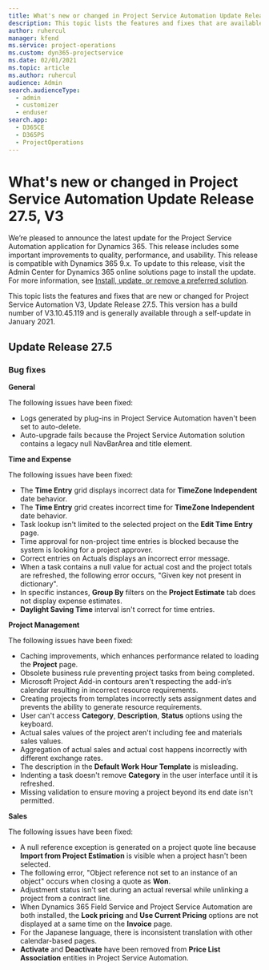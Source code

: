```yaml
---
title: What's new or changed in Project Service Automation Update Release 27.5 Hotfix, V3
description: This topic lists the features and fixes that are available in Project Service Automation Update Release 27.5 Hotfix, V3.
author: ruhercul
manager: kfend
ms.service: project-operations
ms.custom: dyn365-projectservice
ms.date: 02/01/2021
ms.topic: article
ms.author: ruhercul
audience: Admin
search.audienceType: 
  - admin
  - customizer
  - enduser
search.app: 
  - D365CE
  - D365PS
  - ProjectOperations
---
```



# What's new or changed in Project Service Automation Update Release 27.5, V3

We’re pleased to announce the latest update for the Project Service Automation application for Dynamics 365. This release includes some important improvements to quality, performance, and usability. This release is compatible with Dynamics 365 9.x. To update to this release, visit the Admin Center for Dynamics 365 online solutions page to install the update. For more information, see [Install, update, or remove a preferred solution](https://docs.microsoft.com/power-platform/admin/install-remove-preferred-solution).

This topic lists the features and fixes that are new or changed for Project Service Automation V3, Update Release 27.5. This version has a build number of V3.10.45.119 and is generally available through a self-update in January 2021.

## Update Release 27.5

### Bug fixes

**General**

The following issues have been fixed:

- Logs generated by plug-ins in Project Service Automation haven't been set to auto-delete.
- Auto-upgrade fails because the Project Service Automation solution contains a legacy null NavBarArea and title element.

**Time and Expense**

The following issues have been fixed:

- The **Time Entry** grid displays incorrect data for **TimeZone Independent** date behavior.
- The **Time Entry** grid creates incorrect time for **TimeZone Independent** date behavior.
- Task lookup isn't limited to the selected project on the **Edit Time Entry** page.
- Time approval for non-project time entries is blocked because the system is looking for a project approver.
- Correct entries on Actuals displays an incorrect error message.
- When a task contains a null value for actual cost and the project totals are refreshed, the following error occurs, "Given key not present in dictionary".
- In specific instances, **Group By** filters on the **Project Estimate** tab does not display expense estimates.
- **Daylight Saving Time** interval isn't correct for time entries.

**Project Management**

The following issues have been fixed:

- Caching improvements, which enhances performance related to loading the **Project** page.
- Obsolete business rule preventing project tasks from being completed.
- Microsoft Project Add-in contours aren't respecting the add-in’s calendar resulting in incorrect resource requirements.
- Creating projects from templates incorrectly sets assignment dates and prevents the ability to generate resource requirements.
- User can't access **Category**, **Description**, **Status** options using the keyboard.
- Actual sales values of the project aren't including fee and materials sales values.
- Aggregation of actual sales and actual cost happens incorrectly with different exchange rates.
- The description in the **Default Work Hour Template** is misleading.
- Indenting a task doesn't remove **Category** in the user interface until it is refreshed.
- Missing validation to ensure moving a project beyond its end date isn't permitted.

**Sales**

The following issues have been fixed:

- A null reference exception is generated on a project quote line because **Import from Project Estimation** is visible when a project hasn't been selected.
- The following error, "Object reference not set to an instance of an object" occurs when closing a quote as **Won**.
- Adjustment status isn't set during an actual reversal while unlinking a project from a contract line.
- When Dynamics 365 Field Service and Project Service Automation are both installed, the **Lock pricing** and **Use Current Pricing** options are not displayed at a same time on the **Invoice** page.
- For the Japanese language, there is inconsistent translation with other calendar-based pages.
- **Activate** and **Deactivate** have been removed from **Price List Association** entities in Project Service Automation.
